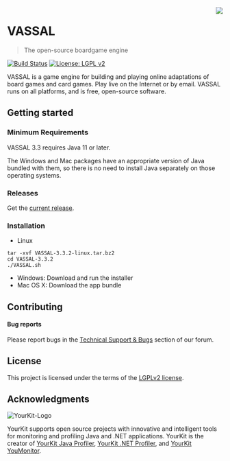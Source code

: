 <img src="vassal/vassal-app/src/main/resources/icons/scalable/VASSAL.svg" align="right" />

# VASSAL
> The open-source boardgame engine

[![Build Status](https://travis-ci.com/vassalengine/vassal.svg?branch=master)](https://travis-ci.com/vassalengine/vassal)
[![License: LGPL v2](https://img.shields.io/badge/License-LGPL%20v2-blue.svg)](https://www.gnu.org/licenses/lgpl-2.0)

VASSAL is a game engine for building and playing online adaptations of board games and card games. Play live on the Internet or by email. VASSAL runs on all platforms, and is free, open-source software.

## Getting started

### Minimum Requirements

VASSAL 3.3 requires Java 11 or later.

The Windows and Mac packages have an appropriate version of Java bundled with
them, so there is no need to install Java separately on those operating
systems.

### Releases

Get the [current release](https://github.com/vassalengine/vassal/releases/latest).

### Installation

* Linux
```shell
tar -xvf VASSAL-3.3.2-linux.tar.bz2
cd VASSAL-3.3.2
./VASSAL.sh
```
* Windows: Download and run the installer
* Mac OS X: Download the app bundle

## Contributing

#### Bug reports

Please report bugs in the [Technical Support & Bugs](http://www.vassalengine.org/forum/viewforum.php?f=3) section of our forum.

## License

This project is licensed under the terms of the [LGPLv2 license](LICENSE).

## Acknowledgments
![YourKit-Logo](https://www.yourkit.com/images/yklogo.png)

YourKit supports open source projects with innovative and intelligent tools
for monitoring and profiling Java and .NET applications.
YourKit is the creator of
[YourKit Java Profiler](https://www.yourkit.com/java/profiler/),
[YourKit .NET Profiler](https://www.yourkit.com/.net/profiler/),
and [YourKit YouMonitor](https://www.yourkit.com/youmonitor/).
